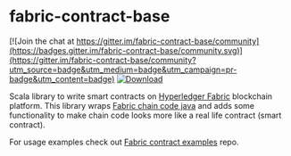 # fabric-contract-base

[![Join the chat at https://gitter.im/fabric-contract-base/community](https://badges.gitter.im/fabric-contract-base/community.svg)](https://gitter.im/fabric-contract-base/community?utm_source=badge&utm_medium=badge&utm_campaign=pr-badge&utm_content=badge) [ ![Download](https://api.bintray.com/packages/apolubelov/hyperledger-fabric-extensions/fabric-contract-base/images/download.svg) ](https://bintray.com/apolubelov/hyperledger-fabric-extensions/fabric-contract-base/_latestVersion)
 
Scala library to write smart contracts on [Hyperledger Fabric](https://www.hyperledger.org/projects/fabric) blockchain platform.
This library wraps [Fabric chain code java](https://github.com/hyperledger/fabric-chaincode-java) and adds some functionality to make chain code looks more like a real life contract (smart contract).

For usage examples check out [Fabric contract examples](https://github.com/apolubelov/fabric-contract-examples) repo.